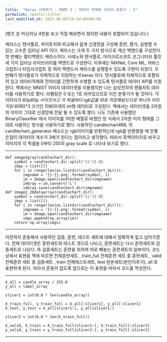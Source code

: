 ```yaml
---
title:  "Keras 시작하기 - PART 2 : 데이터 적재와 이미지 분류기 - 1"
permalink: /posts/:title/
last_modified_at: 2022-06-05T16:44:00+09:00
---
```


(핸즈 온 머신러닝 4판을 보고 직접 해보면서 정리한 내용이 포함되어 있습니다.)

 케라스는 텐서플로, 파이토치와 비교해서 쉽게 신경망을 구성해 훈련, 평가, 실행할 수 있는 고수준 딥러닝 API 이다. 케라스는 크게 두 가지 방식으로 계산 백엔드를 구성한다. 첫 번째는 멀티백엔드 케라스이다. 시에노와 텐서플로, 마이크로소프트 코그니티브 툴킷 세 가지 딥러닝 라이브러리를 백엔드로 구성한다. 이후에는 MXNet, Core ML, 자바스크립트나 타임사크립트 등 여러 백엔드서 케라스를 실행할수 있도록 구현이 되었다. 두 번째가 텐서플로가 자체적으로 지원하는 tf.keras 이다. 텐서플로에 자체적으로 포함되어 있고 데이터적재와 전처리를 간편하게 수행할 수 있도록 텐서플로 데이터 API를 지원한다.
 책에서는 MNIST 이미지 데이터셋을 이용했지만 나는 삼성전자의 캔들차트 데이터를 사용하기로 했다. 라벨링은 0 또는 1로 되어있으므로 이진 분류기가 될 것이다.
 각 이미지가 60p*60p 사이즈이고 각 픽셀마다 rgb값을 따로 저장해놨으므로 하나의 이미지당 60*60*3 크기인 10800개의 int형 데이터로 구성된다. 책에서는 데이터셋을 2차원의 이미지 그대로 신경망에 전달 될 수 있도록 했다.
 나도 기존에 사용했던 BinaryClassifier 에서 이미지를 1차원 배열로 바꿨던 방 식에서 2차원 미지 형태를 그대로 사용하는 방식을 사용하기로 했다. 사용하던 candlechart4ML 의 candlechart_generator 메소드는 rgb이미지를 반환하는데 rgb를 반환했을 때 안좋은점이 데이터의 개수가 3배가 된다는 점이라고 생각했다. 따라서 흑백이미지로 바꾸고 이미지의 각 픽셀을 0부터 255의 gray scale 로 나타내 보기로 했다.

---
    def image2gray(candlechart_dir):
        symbol = candlechart_dir.split('\\')[-3]
        imgs = list([])
        for i in range(len(os.listdir(candlechart_dir))):
            imgname = '{}-{}.png'.format(symbol, i)
            im = Image.open(candlechart_dir+imgname)
            imGray = im.convert('L')
            imGray.save(candlechart_dir+imgname)
    def image2_2Ddataarray(candlechart_dir):
        symbol = candlechart_dir.split('\\')[-3]
        imgs = list([])
        for i in range(len(os.listdir(candlechart_dir))):
            imgname = '{}-{}.png'.format(symbol, i)
            im = Image.open(candlechart_dir+imgname)
            imgs.append(np.array(im))
        return np.array(imgs)
---

이전까지 혼동해서 사용하던 검증, 훈련, 테스트 세트에 대해서 정확하게 짚고 넘어가겠다. 전체 데이터셋은 훈련세트와 테스트 셋으로 나뉘고, 훈련세트는 다시 훈련세트와 검증세트로 나뉜다. 즉 검증세트는 훈련을 위하여 따로 빼놓는 훈련세트의 일부이다. 코드 상에서 표현을 책에 따르면
전체훈련세트 , train_full
전체훈련 세트 중 훈련세트 , valid
전체훈련 세트 중 검증세트 , train
전체테스트세트, test
원본세트(본인이추가), all
로 표현하게 된다. 따라서 혼동이 없도록 앞으로는 이 표현을 따라서 코드를 작성한다.

---
    X_all = candle_array / 255.0
    y_all = label_array

    slicer1 = int(0.8 * len(candle_array))

    X_train_full, y_train_full = X_all[:slicer1], y_all[:slicer1]
    X_test, y_test = X_all[slicer1:], y_all[slicer1:]

    slicer2 = int(0.8 * len(X_train_full))

    X_valid, X_train = X_train_full[slicer2:], X_train_full[:slicer2]
    y_valid, y_train = y_train_full[slicer2:], y_train_full[:slicer2]
---